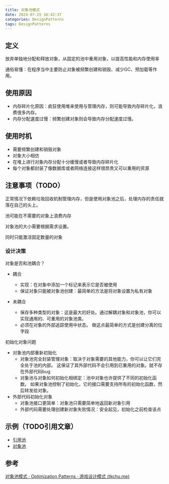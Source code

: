 ```yaml
---
title: 对象池模式
date: 2024-07-25 16:42:37
categories: DesignPatterns
tags: DesignPatterns
---
```


## 定义

放弃单独地分配和释放对象，从固定的池中重用对象，以提高性能和内存使用率

通俗易懂：在程序当中主要防止对象被频繁创建和销毁、减少GC、预加载等作用。

## 使用原因

* 内存碎片化原因：疯狂使用堆来使用与管理内存，则可能导致内存碎片化，浪费很多内存。
* 内存分配速度过慢：频繁创建对象则会导致内存分配速度过慢。

## 使用时机

* 需要频繁创建和销毁对象
* 对象大小相仿
* 在堆上进行对象内存分配十分缓慢或者导致内存碎片化
* 每个对象都封装了像数据库或者网络连接这样很昂贵又可以重用的资源

## 注意事项（TODO）

正常情况下依赖垃圾回收机制管理内存，但是使用对象池之后，处理内存的责任就落在自己的头上。

池可能在不需要的对象上浪费内存

对象池的大小需要根据需求设置。

同时只能激活固定数量的对象

### 设计决策

对象是否和池耦合？

- 耦合

  * 实现：在对象中添加一个标记来表示它是否被使用

  - 保证对象只能被对象池创建：最简单的方法是将对象设置为私有对象

- 未耦合

  - 保存多种类型的对象：这是最大的好处。通过解耦对象和对象池，你可以实现通用的、可重用的对象池类。
  - 必须在对象的外部追踪使用中状态。 做这点最简单的方式是创建分离的位字段

初始化对象问题

- 对象池内部重新初始化
  - 对象池完全封装管理对象：取决于对象需要的其他能力，你可以让它们完全处于池的内部。 这保证了其外部代码不会引用到已重用的对象。就不存在外部代码bug
  - 对象池与对象如何初始化相绑定：池中对象也许提供了不同的初始化函数。 如果对象池控制了初始化，它的接口需要支持所有的初始化函数，然后转发给对象。
- 外部代码初始化对象
  - 对象池接口更简单：对象池只需要简单地返回新对象引用
  - 外部代码需要处理创建新对象失败情况：安全起见，初始化之前检查该点

## 示例（TODO引用文章）

- [引用池]()
- [对象池]()

## 参考

[对象池模式 · Optimization Patterns · 游戏设计模式 (tkchu.me)](https://gpp.tkchu.me/object-pool.html)